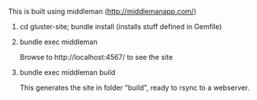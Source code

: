 This is built using middleman (http://middlemanapp.com/)

1. cd gluster-site; bundle install 
   (installs stuff defined in Gemfile)

2. bundle exec middleman

   Browse to http://localhost:4567/ to see the site

3. bundle exec middleman build

   This generates the site in folder "build", ready to rsync to a webserver.